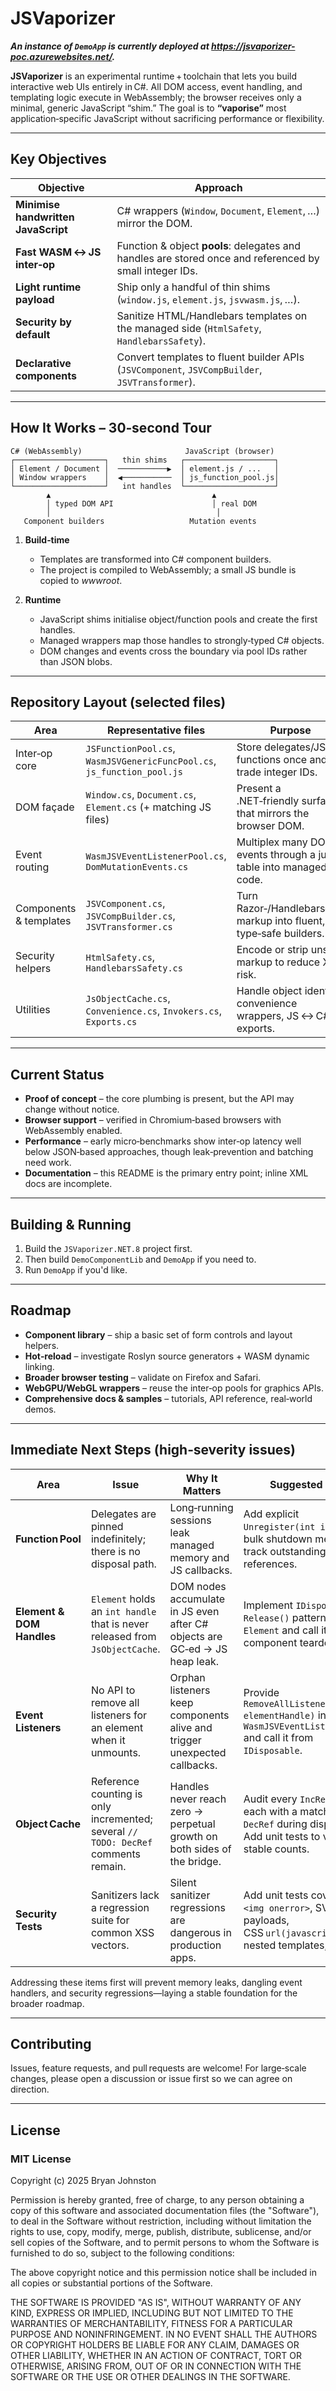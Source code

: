 ﻿# JSVaporizer

***An instance of `DemoApp` is currently deployed at https://jsvaporizer-poc.azurewebsites.net/.***

**JSVaporizer** is an experimental runtime + toolchain that lets you build interactive web UIs entirely in C#.
All DOM access, event handling, and templating logic execute in WebAssembly; the browser receives only a minimal, generic JavaScript “shim.”
The goal is to **“vaporise”** most application‑specific JavaScript without sacrificing performance or flexibility.

---

## Key Objectives

| Objective                           | Approach                                                                                                |
| ----------------------------------- | ------------------------------------------------------------------------------------------------------- |
| **Minimise handwritten JavaScript** | C# wrappers (`Window`, `Document`, `Element`, …) mirror the DOM.                                        |
| **Fast WASM ↔ JS inter‑op**         | Function & object **pools**: delegates and handles are stored once and referenced by small integer IDs. |
| **Light runtime payload**           | Ship only a handful of thin shims (`window.js`, `element.js`, `jsvwasm.js`, …).                         |
| **Security by default**             | Sanitize HTML/Handlebars templates on the managed side (`HtmlSafety`, `HandlebarsSafety`).              |
| **Declarative components**          | Convert templates to fluent builder APIs (`JSVComponent`, `JSVCompBuilder`, `JSVTransformer`).          |

---

## How It Works – 30‑second Tour

```text
C# (WebAssembly)                       JavaScript (browser)
┌────────────────────┐   thin shims   ┌────────────────────┐
│ Element / Document │  ───────────▶  │ element.js / ...   │
│ Window wrappers    │  ◀───────────  │ js_function_pool.js│
└────────────────────┘   int handles  └────────────────────┘
        ▲                                    ▲
        │ typed DOM API                      │ real DOM
        │                                     │
   Component builders                   Mutation events
```

1. **Build‑time**

   * Templates are transformed into C# component builders.
   * The project is compiled to WebAssembly; a small JS bundle is copied to *wwwroot*.

2. **Runtime**

   * JavaScript shims initialise object/function pools and create the first handles.
   * Managed wrappers map those handles to strongly‑typed C# objects.
   * DOM changes and events cross the boundary via pool IDs rather than JSON blobs.

---

## Repository Layout (selected files)

| Area                   | Representative files                                                    | Purpose                                                             |
| ---------------------- | ----------------------------------------------------------------------- | ------------------------------------------------------------------- |
| Inter‑op core          | `JSFunctionPool.cs`, `WasmJSVGenericFuncPool.cs`, `js_function_pool.js` | Store delegates/JS functions once and trade integer IDs.            |
| DOM façade             | `Window.cs`, `Document.cs`, `Element.cs` (+ matching JS files)          | Present a .NET‑friendly surface that mirrors the browser DOM.       |
| Event routing          | `WasmJSVEventListenerPool.cs`, `DomMutationEvents.cs`                   | Multiplex many DOM events through a jump table into managed code.   |
| Components & templates | `JSVComponent.cs`, `JSVCompBuilder.cs`, `JSVTransformer.cs`             | Turn Razor‑/Handlebars‑like markup into fluent, type‑safe builders. |
| Security helpers       | `HtmlSafety.cs`, `HandlebarsSafety.cs`                                  | Encode or strip unsafe markup to reduce XSS risk.                   |
| Utilities              | `JsObjectCache.cs`, `Convenience.cs`, `Invokers.cs`, `Exports.cs`       | Handle object identity, convenience wrappers, JS ↔ C# exports.      |

---

## Current Status

* **Proof of concept** – the core plumbing is present, but the API may change without notice.
* **Browser support** – verified in Chromium‑based browsers with WebAssembly enabled.
* **Performance** – early micro‑benchmarks show inter‑op latency well below JSON‑based approaches, though leak‑prevention and batching need work.
* **Documentation** – this README is the primary entry point; inline XML docs are incomplete.

---

## Building & Running

1. Build the `JSVaporizer.NET.8` project first.
1. Then build `DemoComponentLib` and `DemoApp` if you need to.
1. Run `DemoApp` if you'd like. 

---

## Roadmap

* **Component library** – ship a basic set of form controls and layout helpers.
* **Hot‑reload** – investigate Roslyn source generators + WASM dynamic linking.
* **Broader browser testing** – validate on Firefox and Safari.
* **WebGPU/WebGL wrappers** – reuse the inter‑op pools for graphics APIs.
* **Comprehensive docs & samples** – tutorials, API reference, real‑world demos.

---

## Immediate Next Steps (high‑severity issues)

| Area                      | Issue                                                                              | Why It Matters                                                             | Suggested Fix                                                                                                     |
| ------------------------- | ---------------------------------------------------------------------------------- | -------------------------------------------------------------------------- | ----------------------------------------------------------------------------------------------------------------- |
| **Function Pool**         | Delegates are pinned indefinitely; there is no disposal path.                      | Long‑running sessions leak managed memory and JS callbacks.                | Add explicit `Unregister(int id)` and bulk shutdown method; track outstanding references.                         |
| **Element & DOM Handles** | `Element` holds an `int handle` that is never released from `JsObjectCache`.       | DOM nodes accumulate in JS even after C# objects are GC‑ed → JS heap leak. | Implement `IDisposable` / `Release()` pattern on `Element` and call it from component teardown.                   |
| **Event Listeners**       | No API to remove all listeners for an element when it unmounts.                    | Orphan listeners keep components alive and trigger unexpected callbacks.   | Provide `RemoveAllListeners(int elementHandle)` in `WasmJSVEventListenerPool` and call it from `IDisposable`.     |
| **Object Cache**          | Reference counting is only incremented; several `// TODO: DecRef` comments remain. | Handles never reach zero → perpetual growth on both sides of the bridge.   | Audit every `IncRef`; pair each with a matching `DecRef` during disposal. Add unit tests to verify stable counts. |
| **Security Tests**        | Sanitizers lack a regression suite for common XSS vectors.                         | Silent sanitizer regressions are dangerous in production apps.             | Add unit tests covering `<img onerror>`, SVG payloads, CSS `url(javascript:...)`, nested templates, etc.          |

Addressing these items first will prevent memory leaks, dangling event handlers, and security regressions—laying a stable foundation for the broader roadmap.

---

## Contributing

Issues, feature requests, and pull requests are welcome!
For large‑scale changes, please open a discussion or issue first so we can agree on direction.

---

## License

### MIT License

Copyright (c) 2025 Bryan Johnston

Permission is hereby granted, free of charge, to any person obtaining a copy of this software and associated documentation files (the "Software"), to deal in the Software without restriction, including without limitation the rights to use, copy, modify, merge, publish, distribute, sublicense, and/or sell copies of the Software, and to permit persons to whom the Software is furnished to do so, subject to the following conditions:

The above copyright notice and this permission notice shall be included in all copies or substantial portions of the Software.

THE SOFTWARE IS PROVIDED "AS IS", WITHOUT WARRANTY OF ANY KIND, EXPRESS OR IMPLIED, INCLUDING BUT NOT LIMITED TO THE WARRANTIES OF MERCHANTABILITY, FITNESS FOR A PARTICULAR PURPOSE AND NONINFRINGEMENT. IN NO EVENT SHALL THE AUTHORS OR COPYRIGHT HOLDERS BE LIABLE FOR ANY CLAIM, DAMAGES OR OTHER LIABILITY, WHETHER IN AN ACTION OF CONTRACT, TORT OR OTHERWISE, ARISING FROM, OUT OF OR IN CONNECTION WITH THE SOFTWARE OR THE USE OR OTHER DEALINGS IN THE SOFTWARE.
